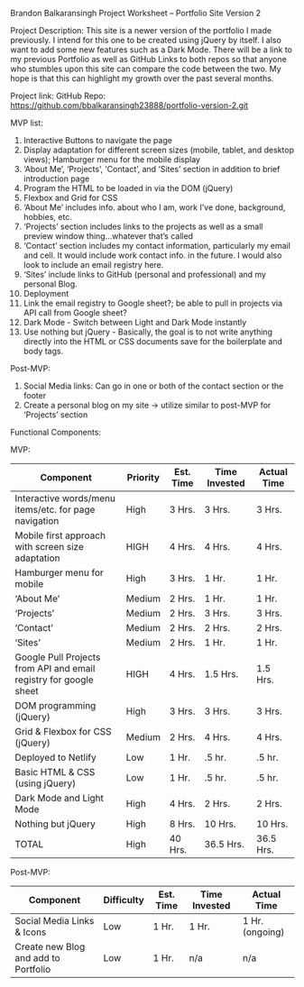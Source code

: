 Brandon Balkaransingh
Project Worksheet – Portfolio Site Version 2


Project Description: This site is a newer version of the portfolio I made previously. I intend for this one to be created using jQuery by itself. I also want to add some new features such as a Dark Mode. There will be a link to my previous Portfolio as well as GitHub Links to both repos so that anyone who stumbles upon this site can compare the code between the two. My hope is that this can highlight my growth over the past several months. 

Project link: 
GitHub Repo: https://github.com/bbalkaransingh23888/portfolio-version-2.git

 
MVP list:
1)	Interactive Buttons to navigate the page
2)	Display adaptation for different screen sizes (mobile, tablet, and desktop views); Hamburger menu for the mobile display
3)	‘About Me’, ‘Projects’, ‘Contact’, and ‘Sites’ section in addition to brief introduction page
4)	Program the HTML to be loaded in via the DOM (jQuery)
5)	Flexbox and Grid for CSS
6)	‘About Me’ includes info. about who I am, work I’ve done, background, hobbies, etc.
7)	‘Projects’ section includes links to the projects as well as a small preview window thing…whatever that’s called
8)	‘Contact’ section includes my contact information, particularly my email and cell. It would include work contact info. in the future. I would also look to include an email registry here. 
9)	‘Sites’ include links to GitHub (personal and professional) and my personal Blog.
10)	 Deployment 
11)	 Link the email registry to Google sheet?; be able to pull in projects via API call from Google sheet?
12) Dark Mode - Switch between Light and Dark Mode instantly
13) Use nothing but jQuery - Basically, the goal is to not write anything directly into the HTML or CSS documents save for the boilerplate and body tags. 



Post-MVP: 
1)	Social Media links: Can go in one or both of the contact section or the footer
2)	Create a personal blog on my site -> utilize similar to post-MVP for ‘Projects’ section 


Functional Components: 

MVP:

|Component|Priority|Est. Time|Time Invested|Actual Time|
|---------|--------|---------|-------------|-----------|
|Interactive words/menu items/etc. for page navigation|High|3 Hrs.|3 Hrs.|3 Hrs.| 		
|Mobile first approach with screen size adaptation|HIGH|4 Hrs.|4 Hrs.|4 Hrs.| 		
|Hamburger menu for mobile|High|3 Hrs.|1 Hr.|1 Hr.| 		
|‘About Me’|Medium|2 Hrs.|1 Hr.|1 Hr.| 		
|‘Projects’|Medium|2 Hrs.|3 Hrs.|3 Hrs.|		
|‘Contact’|Medium|2 Hrs.|2 Hrs.|2 Hrs.|		
|‘Sites’|Medium|2 Hrs.|1 Hr.|1 Hr.| 		
|Google Pull Projects from API and email registry for google sheet|HIGH|4 Hrs.|1.5 Hrs.|1.5 Hrs.|		
|DOM programming (jQuery)|High|3 Hrs.|3 Hrs.|3 Hrs.|		
|Grid & Flexbox for CSS (jQuery)|Medium|2 Hrs.|4 Hrs.|4 Hrs.|		
|Deployed to Netlify|Low|1 Hr.|.5 hr.|.5 hr.|		
|Basic HTML & CSS (using jQuery)|Low|1 Hr.|.5 hr.|.5 hr.|
|Dark Mode and Light Mode|High|4 Hrs.|2 Hrs.|2 Hrs.|
|Nothing but jQuery|High|8 Hrs.|10 Hrs.|10 Hrs.|		
|TOTAL|High|40 Hrs.|36.5 Hrs.|36.5 Hrs.| 		


Post-MVP:

|Component|Difficulty|Est. Time|Time Invested|Actual Time|
|---------|--------------------|---------|-------------|-----------|
|Social Media Links & Icons|Low|1 Hr.|1 Hr.|1 Hr.(ongoing)|
|Create new Blog and add to Portfolio|Low|1 Hr.|n/a|n/a|


